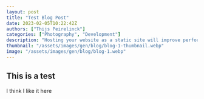```yaml
---
layout: post
title: "Test Blog Post"
date: 2023-02-05T10:22:42Z
authors: ["Thijs Peirelinck"]
categories: ["Photography", "Development"]
description: "Hosting your website as a static site will improve performance and improve security."
thumbnail: "/assets/images/gen/blog/blog-1-thumbnail.webp"
image: "/assets/images/gen/blog/blog-1.webp"
---
```


## This is a test

I think I like it here

